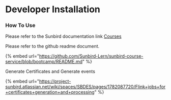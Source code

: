 # Developer Installation

### How To Use

Please refer to the Sunbird documentation link [Courses](http://docs.sunbird.org/latest/developer-docs/how-to-guide/how\_to\_create\_course\_using\_api/)

Please refer to the github readme document.

{% embed url="https://github.com/Sunbird-Lern/sunbird-course-service/blob/bootcamp/README.md" %}

Generate Certificates and Generate events

{% embed url="https://project-sunbird.atlassian.net/wiki/spaces/SBDES/pages/1782087720/Flink+jobs+for+certificates+generation+and+processing" %}

